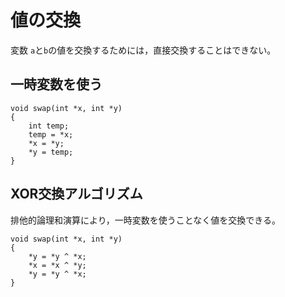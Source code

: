 # 値の交換
変数 `a`と`b`の値を交換するためには，直接交換することはできない。

## 一時変数を使う

```
void swap(int *x, int *y)
{
    int temp;
    temp = *x;
    *x = *y;
    *y = temp;
}
```

## XOR交換アルゴリズム
排他的論理和演算により，一時変数を使うことなく値を交換できる。

```
void swap(int *x, int *y)
{
    *y = *y ^ *x;
    *x = *x ^ *y;
    *y = *y ^ *x;
}
```
